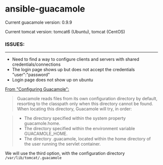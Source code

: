 # ansible-guacamole

Current guacamole version: 0.9.9

Current tomcat version: tomcat6 (Ubuntu), tomcat (CentOS)

### ISSUES:
----------------
- Need to find a way to configure clients and servers with shared credentials/connections
- The login page shows up but does not accept the credentials "user":"password"
- Login page does not show up on ubuntu

[From "Configuring Guacamole":](http://guacamole.incubator.apache.org/doc/gug/configuring-guacamole.html)
> Guacamole reads files from its own configuration directory by default, resorting to the classpath only when this directory cannot be found. When locating this directory, Guacamole will try, in order:

>	- The directory specified within the system property guacamole.home.
>	- The directory specified within the environment variable GUACAMOLE_HOME.
>	- The directory .guacamole, located within the home directory of the user running the servlet container.

We will use the third option, with the configuration directory `/var/lib/tomcat/.guacamole`